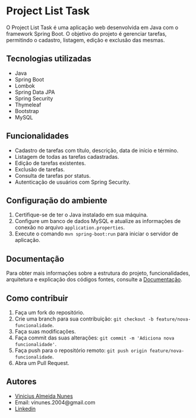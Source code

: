 <h1>Project List Task</h1>

<p>O Project List Task é uma aplicação web desenvolvida em Java com o framework Spring Boot. O objetivo do projeto é gerenciar tarefas, permitindo o cadastro, listagem, edição e exclusão das mesmas.</p>

<h2>Tecnologias utilizadas</h2>

<ul>
  <li>Java</li>
  <li>Spring Boot</li>
  <li>Lombok</li>
  <li>Spring Data JPA</li>
  <li>Spring Security</li>
  <li>Thymeleaf</li>
  <li>Bootstrap</li>
  <li>MySQL</li>
</ul>

<h2>Funcionalidades</h2>

<ul>
  <li>Cadastro de tarefas com título, descrição, data de início e término.</li>
  <li>Listagem de todas as tarefas cadastradas.</li>
  <li>Edição de tarefas existentes.</li>
  <li>Exclusão de tarefas.</li>
  <li>Consulta de tarefas por status.</li>
  <li>Autenticação de usuários com Spring Security.</li>
</ul>

<h2>Configuração do ambiente</h2>

<ol>
  <li>Certifique-se de ter o Java instalado em sua máquina.</li>
  <li>Configure um banco de dados MySQL e atualize as informações de conexão no arquivo <code>application.properties</code>.</li>
  <li>Execute o comando <code>mvn spring-boot:run</code> para iniciar o servidor de aplicação.</li>
</ol>

<h2>Documentação</h2>

<p>Para obter mais informações sobre a estrutura do projeto, funcionalidades, arquitetura e explicação dos códigos fontes, consulte a <a href="https://github.com/Vini2004/Project-List-Task/files/11986990/Documentacao.pdf">Documentação</a>.</p>


<h2>Como contribuir</h2>

<ol>
  <li>Faça um fork do repositório.</li>
  <li>Crie uma branch para sua contribuição: <code>git checkout -b feature/nova-funcionalidade</code>.</li>
  <li>Faça suas modificações.</li>
  <li>Faça commit das suas alterações: <code>git commit -m 'Adiciona nova funcionalidade'</code>.</li>
  <li>Faça push para o repositório remoto: <code>git push origin feature/nova-funcionalidade</code>.</li>
  <li>Abra um Pull Request.</li>
</ol>

<h2>Autores</h2>

<ul>
  <li><a href="https://github.com/Vini2004">Vinicius Almeida Nunes</a></li>
  <li>Email: vinunes.2004@gmail.com</li>
  <li><a href="https://www.linkedin.com/in/vinicius-almeida-nunes-5618411ba/">Linkedin</a></li>
</ul>



